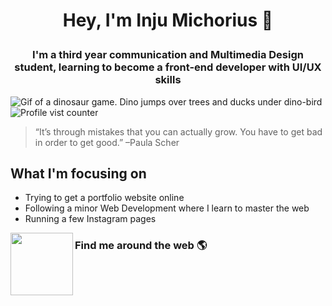 # <p align="center">Hey, I'm Inju Michorius 👋</p>
### <p align="center">I'm a third year communication and Multimedia Design student, learning to become a front-end developer with UI/UX skills</p>

![Gif of a dinosaur game. Dino jumps over trees and ducks under dino-bird](https://github.com/InjuMichorius/InjuMichorius/blob/main/dinoGameREADMECover.gif)
![Profile vist counter](https://komarev.com/ghpvc/?username=InjuMichorius)

> “It’s through mistakes that you can actually grow. You have to get bad in order to get good.” –Paula Scher

## What I'm focusing on
* Trying to get a portfolio website online
* Following a minor Web Development where I learn to master the web
* Running a few Instagram pages

<img align="left" width="100" height="100" src="https://github-readme-stats.vercel.app/api?username=InjuMichorius&count_private=true&show_icons=true?&theme=vue)](https://github.com/InjuMichorius/github-readme-stats)">

### Find me around the web 🌎
